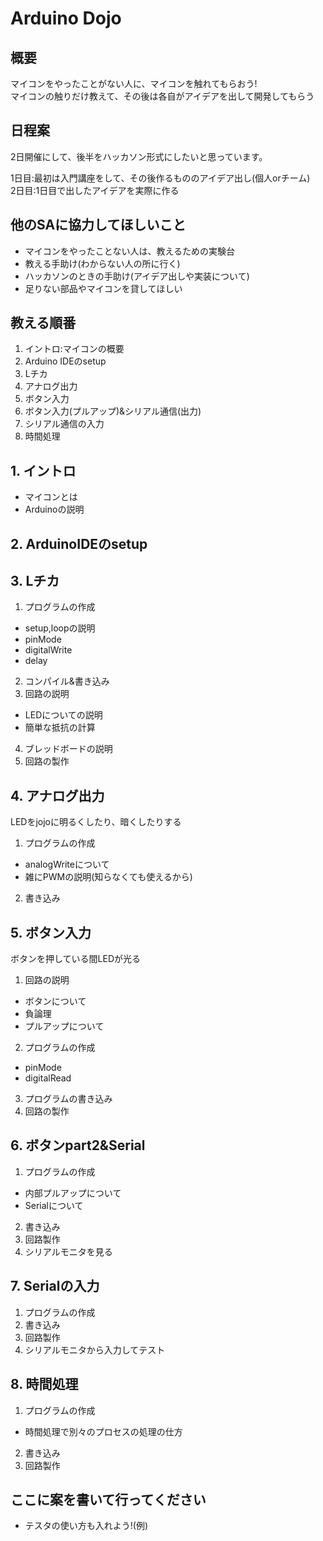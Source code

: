 # Arduino Dojo

## 概要

マイコンをやったことがない人に、マイコンを触れてもらおう!  
マイコンの触りだけ教えて、その後は各自がアイデアを出して開発してもらう

## 日程案

2日開催にして、後半をハッカソン形式にしたいと思っています。

  1日目:最初は入門講座をして、その後作るもののアイデア出し(個人orチーム)  
  2日目:1日目で出したアイデアを実際に作る

## 他のSAに協力してほしいこと

* マイコンをやったことない人は、教えるための実験台  
* 教える手助け(わからない人の所に行く)  
* ハッカソンのときの手助け(アイデア出しや実装について)  
* 足りない部品やマイコンを貸してほしい

## 教える順番

1. イントロ:マイコンの概要
2. Arduino IDEのsetup
3. Lチカ
4. アナログ出力
5. ボタン入力
6. ボタン入力(プルアップ)&シリアル通信(出力)
7. シリアル通信の入力
8. 時間処理

## 1. イントロ

* マイコンとは
* Arduinoの説明

## 2. ArduinoIDEのsetup

## 3. Lチカ

1. プログラムの作成

* setup,loopの説明
* pinMode
* digitalWrite
* delay

2. コンパイル&書き込み
3. 回路の説明

* LEDについての説明
* 簡単な抵抗の計算

4. ブレッドボードの説明
5. 回路の製作

## 4. アナログ出力

LEDをjojoに明るくしたり、暗くしたりする

1. プログラムの作成

* analogWriteについて
* 雑にPWMの説明(知らなくても使えるから)

2. 書き込み

## 5. ボタン入力

ボタンを押している間LEDが光る

1. 回路の説明

* ボタンについて
* 負論理
* プルアップについて

2. プログラムの作成

* pinMode
* digitalRead

3. プログラムの書き込み
4. 回路の製作

## 6. ボタンpart2&Serial

1. プログラムの作成

* 内部プルアップについて
* Serialについて

2. 書き込み
3. 回路製作
4. シリアルモニタを見る

## 7. Serialの入力

1. プログラムの作成
2. 書き込み
3. 回路製作
4. シリアルモニタから入力してテスト

## 8. 時間処理

1. プログラムの作成

* 時間処理で別々のプロセスの処理の仕方

2. 書き込み
3. 回路製作

## ここに案を書いて行ってください

* テスタの使い方も入れよう!(例)
